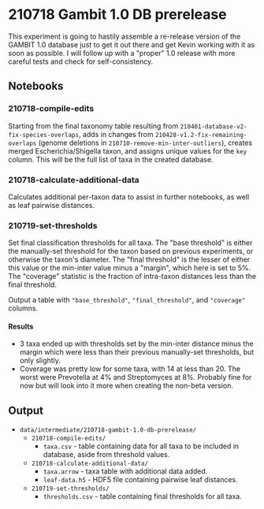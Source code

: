 # 210718 Gambit 1.0 DB prerelease

This experiment is going to hastily assemble a re-release version of the GAMBIT 1.0 database just to
get it out there and get Kevin working with it as soon as possible. I will follow up with a "proper"
1.0 release with more careful tests and check for self-consistency.


## Notebooks

### 210718-compile-edits

Starting from the final taxonomy table resulting from `210401-database-v2-fix-species-overlaps`,
adds in changes from `210428-v1.2-fix-remaining-overlaps` (genome deletions in
`210710-remove-min-inter-outliers`), creates merged Escherichia/Shigella taxon, and assigns unique
values for the `key` column. This will be the full list of taxa in the created database.


### 210718-calculate-additional-data

Calculates additional per-taxon data to assist in further notebooks, as well as leaf pairwise distances.


### 210719-set-thresholds

Set final classification thresholds for all taxa. The "base threshold" is either the manually-set
threshold for the taxon based on previous experiments, or otherwise the taxon's diameter. The
"final threshold" is the lesser of either this value or the min-inter value minus a "margin", which
here is set to 5%. The "coverage" statistic is the fraction of intra-taxon distances less than the
final threshold.

Output a table with `"base_threshold"`, `"final_threshold"`, and `"coverage"` columns.

#### Results

* 3 taxa ended up with thresholds set by the min-inter distance minus the margin which were less
  than their previous manually-set thresholds, but only slightly.
* Coverage was pretty low for some taxa, with 14 at less than 20. The worst were Prevotella at 4%
  and Streptomyces at 8%. Probably fine for now but will look into it more when creating the
  non-beta version.


## Output

* `data/intermediate/210718-gambit-1.0-db-prerelease/`
  * `210718-compile-edits/`
    * `taxa.csv` - table containing data for all taxa to be included in database, aside from
      threshold values.
  * `210718-calculate-additional-data/`
    * `taxa.arrow` - taxa table with additional data added.
    * `leaf-data.h5` - HDF5 file containing pairwise leaf distances.
  * `210719-set-thresholds/`
    * `thresholds.csv` - table containing final thresholds for all taxa.

